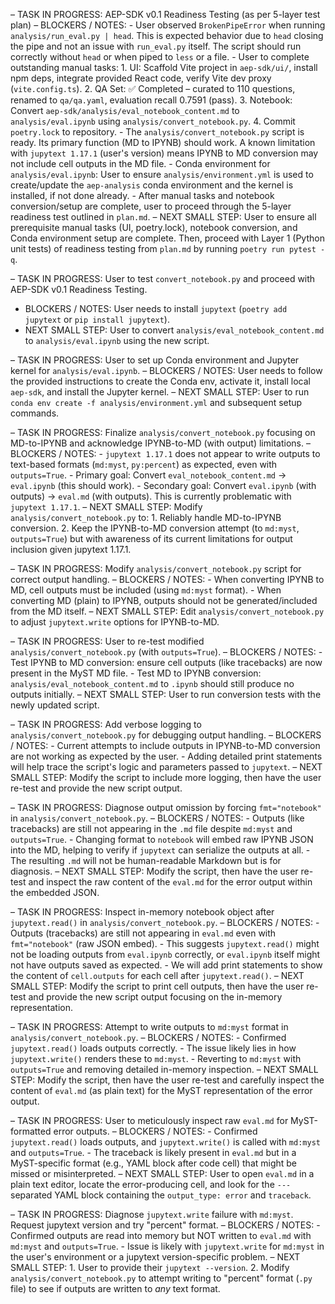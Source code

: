 – TASK IN PROGRESS: AEP-SDK v0.1 Readiness Testing (as per 5-layer test plan)
– BLOCKERS / NOTES: 
    - User observed `BrokenPipeError` when running `analysis/run_eval.py | head`. This is expected behavior due to `head` closing the pipe and not an issue with `run_eval.py` itself. The script should run correctly without `head` or when piped to `less` or a file.
    - User to complete outstanding manual tasks:
        1. UI: Scaffold Vite project in `aep-sdk/ui/`, install npm deps, integrate provided React code, verify Vite dev proxy (`vite.config.ts`).
        2. QA Set: ✅ Completed – curated to 110 questions, renamed to `qa/qa.yaml`, evaluation recall 0.7591 (pass).
        3. Notebook: Convert `aep-sdk/analysis/eval_notebook_content.md` to `analysis/eval.ipynb` using `analysis/convert_notebook.py`.
        4. Commit `poetry.lock` to repository.
    - The `analysis/convert_notebook.py` script is ready. Its primary function (MD to IPYNB) should work. A known limitation with `jupytext 1.17.1` (user's version) means IPYNB to MD conversion may not include cell outputs in the MD file.
    - Conda environment for `analysis/eval.ipynb`: User to ensure `analysis/environment.yml` is used to create/update the `aep-analysis` conda environment and the kernel is installed, if not done already.
    - After manual tasks and notebook conversion/setup are complete, user to proceed through the 5-layer readiness test outlined in `plan.md`.
– NEXT SMALL STEP: User to ensure all prerequisite manual tasks (UI, poetry.lock), notebook conversion, and Conda environment setup are complete. Then, proceed with Layer 1 (Python unit tests) of readiness testing from `plan.md` by running `poetry run pytest -q`.

– TASK IN PROGRESS: User to test `convert_notebook.py` and proceed with AEP-SDK v0.1 Readiness Testing.
- BLOCKERS / NOTES: User needs to install `jupytext` (`poetry add jupytext` or `pip install jupytext`).
- NEXT SMALL STEP: User to convert `analysis/eval_notebook_content.md` to `analysis/eval.ipynb` using the new script.

– TASK IN PROGRESS: User to set up Conda environment and Jupyter kernel for `analysis/eval.ipynb`.
– BLOCKERS / NOTES: User needs to follow the provided instructions to create the Conda env, activate it, install local `aep-sdk`, and install the Jupyter kernel.
– NEXT SMALL STEP: User to run `conda env create -f analysis/environment.yml` and subsequent setup commands.

– TASK IN PROGRESS: Finalize `analysis/convert_notebook.py` focusing on MD-to-IPYNB and acknowledge IPYNB-to-MD (with output) limitations.
– BLOCKERS / NOTES: 
    - `jupytext 1.17.1` does not appear to write outputs to text-based formats (`md:myst`, `py:percent`) as expected, even with `outputs=True`.
    - Primary goal: Convert `eval_notebook_content.md` -> `eval.ipynb` (this should work).
    - Secondary goal: Convert `eval.ipynb` (with outputs) -> `eval.md` (with outputs). This is currently problematic with `jupytext 1.17.1`.
– NEXT SMALL STEP: Modify `analysis/convert_notebook.py` to:
    1. Reliably handle MD-to-IPYNB conversion.
    2. Keep the IPYNB-to-MD conversion attempt (to `md:myst`, `outputs=True`) but with awareness of its current limitations for output inclusion given jupytext 1.17.1.

– TASK IN PROGRESS: Modify `analysis/convert_notebook.py` script for correct output handling.
– BLOCKERS / NOTES: 
    - When converting IPYNB to MD, cell outputs must be included (using `md:myst` format).
    - When converting MD (plain) to IPYNB, outputs should not be generated/included from the MD itself.
– NEXT SMALL STEP: Edit `analysis/convert_notebook.py` to adjust `jupytext.write` options for IPYNB-to-MD.

– TASK IN PROGRESS: User to re-test modified `analysis/convert_notebook.py` (with `outputs=True`).
– BLOCKERS / NOTES: 
    - Test IPYNB to MD conversion: ensure cell outputs (like tracebacks) are now present in the MyST MD file.
    - Test MD to IPYNB conversion: `analysis/eval_notebook_content.md` to `.ipynb` should still produce no outputs initially.
– NEXT SMALL STEP: User to run conversion tests with the newly updated script.

– TASK IN PROGRESS: Add verbose logging to `analysis/convert_notebook.py` for debugging output handling.
– BLOCKERS / NOTES: 
    - Current attempts to include outputs in IPYNB-to-MD conversion are not working as expected by the user.
    - Adding detailed print statements will help trace the script's logic and parameters passed to `jupytext`.
– NEXT SMALL STEP: Modify the script to include more logging, then have the user re-test and provide the new script output.

– TASK IN PROGRESS: Diagnose output omission by forcing `fmt="notebook"` in `analysis/convert_notebook.py`.
– BLOCKERS / NOTES: 
    - Outputs (like tracebacks) are still not appearing in the `.md` file despite `md:myst` and `outputs=True`.
    - Changing format to `notebook` will embed raw IPYNB JSON into the MD, helping to verify if `jupytext` can serialize the outputs at all.
    - The resulting `.md` will not be human-readable Markdown but is for diagnosis.
– NEXT SMALL STEP: Modify the script, then have the user re-test and inspect the raw content of the `eval.md` for the error output within the embedded JSON.

– TASK IN PROGRESS: Inspect in-memory notebook object after `jupytext.read()` in `analysis/convert_notebook.py`.
– BLOCKERS / NOTES: 
    - Outputs (tracebacks) are still not appearing in `eval.md` even with `fmt="notebook"` (raw JSON embed).
    - This suggests `jupytext.read()` might not be loading outputs from `eval.ipynb` correctly, or `eval.ipynb` itself might not have outputs saved as expected.
    - We will add print statements to show the content of `cell.outputs` for each cell after `jupytext.read()`.
– NEXT SMALL STEP: Modify the script to print cell outputs, then have the user re-test and provide the new script output focusing on the in-memory representation.

– TASK IN PROGRESS: Attempt to write outputs to `md:myst` format in `analysis/convert_notebook.py`.
– BLOCKERS / NOTES: 
    - Confirmed `jupytext.read()` loads outputs correctly.
    - The issue likely lies in how `jupytext.write()` renders these to `md:myst`.
    - Reverting to `md:myst` with `outputs=True` and removing detailed in-memory inspection.
– NEXT SMALL STEP: Modify the script, then have the user re-test and carefully inspect the content of `eval.md` (as plain text) for the MyST representation of the error output.

– TASK IN PROGRESS: User to meticulously inspect raw `eval.md` for MyST-formatted error outputs.
– BLOCKERS / NOTES: 
    - Confirmed `jupytext.read()` loads outputs, and `jupytext.write()` is called with `md:myst` and `outputs=True`.
    - The traceback is likely present in `eval.md` but in a MyST-specific format (e.g., YAML block after code cell) that might be missed or misinterpreted.
– NEXT SMALL STEP: User to open `eval.md` in a plain text editor, locate the error-producing cell, and look for the `---` separated YAML block containing the `output_type: error` and `traceback`.

– TASK IN PROGRESS: Diagnose `jupytext.write` failure with `md:myst`. Request jupytext version and try "percent" format.
– BLOCKERS / NOTES: 
    - Confirmed outputs are read into memory but NOT written to `eval.md` with `md:myst` and `outputs=True`.
    - Issue is likely with `jupytext.write` for `md:myst` in the user's environment or a jupytext version-specific problem.
– NEXT SMALL STEP: 
    1. User to provide their `jupytext --version`.
    2. Modify `analysis/convert_notebook.py` to attempt writing to "percent" format (`.py` file) to see if outputs are written to *any* text format. 